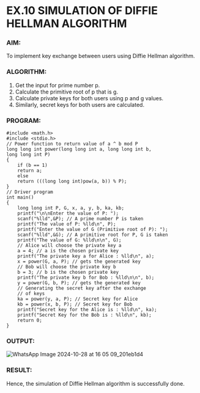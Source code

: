 # EX.10 SIMULATION OF DIFFIE HELLMAN ALGORITHM

### AIM:
To implement key exchange between users using Diffie Hellman algorithm.

### ALGORITHM:
1. Get the input for prime number p.
2. Calculate the primitive root of p that is g.
3. Calculate private keys for both users using p and g values.
4. Similarly, secret keys for both users are calculated.

### PROGRAM:

```
#include <math.h>
#include <stdio.h>
// Power function to return value of a ^ b mod P
long long int power(long long int a, long long int b,
long long int P)
{
    if (b == 1)
    return a;
    else
    return (((long long int)pow(a, b)) % P);
}
// Driver program
int main()
{
    long long int P, G, x, a, y, b, ka, kb;
    printf("\n\nEnter the value of P: ");
    scanf("%lld",&P); // A prime number P is taken
    printf("The value of P: %lld\n", P);
    printf("Enter the value of G (Primitive root of P): ");
    scanf("%lld",&G); // A primitive root for P, G is taken
    printf("The value of G: %lld\n\n", G);
    // Alice will choose the private key a
    a = 4; // a is the chosen private key
    printf("The private key a for Alice : %lld\n", a);
    x = power(G, a, P); // gets the generated key
    // Bob will choose the private key b
    b = 3; // b is the chosen private key
    printf("The private key b for Bob : %lld\n\n", b);
    y = power(G, b, P); // gets the generated key
    // Generating the secret key after the exchange
    // of keys
    ka = power(y, a, P); // Secret key for Alice
    kb = power(x, b, P); // Secret key for Bob
    printf("Secret key for the Alice is : %lld\n", ka);
    printf("Secret Key for the Bob is : %lld\n", kb);
    return 0;
}
```

### OUTPUT:

![WhatsApp Image 2024-10-28 at 16 05 09_201eb1d4](https://github.com/user-attachments/assets/91f944c0-b081-4626-80aa-849bd04417e6)


### RESULT:
Hence, the simulation of Diffie Hellman algorithm is successfully done.
